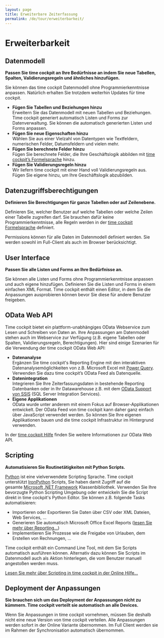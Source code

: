 ```yaml
---
layout: page
title: Erweiterbare Zeiterfassung
permalink: /de/tour/erweiterbarkeit/
---
```


<h1>Erweiterbarkeit
		</h1><div class="tour">
  <div class="row">
    <div class="col-sm-12">
      <h2>Datenmodell
		</h2>
      <p class="Subheader">
        <span lang="EN-US">
          <strong>Passen Sie time cockpit an Ihre Bedürfnisse an indem Sie neue Tabellen, Spalten, Validierungsregeln und ähnliches hinzufügen.</strong>
        </span>
      </p>
      <p>Sie können das time cockpit Datenmodell ohne Programmierkenntnisse anpassen. Natürlich erhalten Sie trotzdem weiterhin Updates für time cockpit.
		</p>
    </div>
    <div class="col-sm-12 col-md-6">
      <ul class="checkList">
        <li>
          <strong>Fügen Sie Tabellen und Beziehungen hinzu</strong>
          <br /> Erweitern Sie das Datenmodell mit neuen Tabellen und Beziehungen. Time cockpit generiert automatisch Listen und Forms zur Datenverwaltung. Sie können die automatisch generierten Listen und Forms anpassen.
					</li>
        <li>
          <strong>Fügen Sie neue Eigenschaften hinzu</strong>
          <br /> Wählen Sie aus einer Vielzahl von Datentypen wie Textfeldern, numerischen Felder, Datumsfeldern und vielen mehr.
					</li>
        <li>
          <strong>Fügen Sie berechnete Felder hinzu</strong>
          <br /> Fügen Sie berechnete Felder, die Ihre Geschäftslogik abbilden mit <a href="http://help.timecockpit.com/html/a7465f29-c739-4a14-bf5b-09821133dd9a.htm" target="_blank">time cockpit’s Formelsprache</a> hinzu.
					</li>
        <li>
          <strong>Fügen Sie Validierungsregeln hinzu</strong>
          <br /> Wir liefern time cockpit mit einer Hand voll Validierungsregeln aus. Fügen Sie eigene hinzu, um Ihre Geschäftslogik abzubilden.
					</li>
      </ul>
    </div>
    <div class="col-sm-12 col-md-6">
      <function name="Composite.Media.ImageGallery.Slimbox2">
        <param name="MediaImage" value="MediaArchive:13f62e3e-825e-434f-ae16-957b9a2828b2" />
        <param name="GroupName" value=" page" />
      </function>
    </div>
  </div>
  <div class="row">
    <div class="col-sm-12 col-md-6">
      <h2>Datenzugriffsberechtigungen
				</h2>
      <p>
        <strong>Definieren Sie Berechtigungen für ganze Tabellen oder auf Zeilenebene.</strong>
      </p>
      <p>Definieren Sie, welcher Benutzer auf welche Tabellen oder welche Zeilen einer Tabelle zugreifen darf. Sie brauchen dafür keine Programmierkenntnisse, alle Regeln werden in der <a href="http://help.timecockpit.com/html/a7465f29-c739-4a14-bf5b-09821133dd9a.htm" target="_blank">time cockpit Formelsprache</a> definiert.
				</p>
      <p>Permissions können für alle Daten im Datenmodell definiert werden. Sie werden sowohl im Full-Client als auch im Browser berücksichtigt.
				</p>
    </div>
    <div class="col-sm-12 col-md-6">
      <function name="Composite.Media.ImageGallery.Slimbox2">
        <param name="MediaImage" value="MediaArchive:0309ad8b-152d-4451-a29c-e86ad50d9ffe" />
        <param name="GroupName" value=" page" />
      </function>
    </div>
  </div>
  <div class="row">
    <div class="col-sm-12 col-md-6">
      <h2>User Interface
				</h2>
      <p>
        <strong>Passen Sie alle Listen und Forms an Ihre Bedürfnisse an.</strong>
      </p>
      <p>Sie können alle Listen und Forms ohne Programmierkenntnisse anpassen und auch eigene hinzufügen. Definieren Sie die Listen und Forms in einem einfachen XML Format. Time cockpit enthält einen Editor, in dem Sie die Anpassungen ausprobieren können bevor Sie diese für andere Benutzer freigeben.
				</p>
    </div>
    <div class="col-sm-12 col-md-6">
      <function name="Composite.Media.ImageGallery.Slimbox2">
        <param name="MediaImage" value="MediaArchive:bf811252-67ad-4757-afb1-7092eca393eb" />
        <param name="GroupName" value=" page" />
      </function>
    </div>
  </div>
  <div class="row">
    <div class="col-sm-12 col-md-6">
      <h2>OData Web API
				</h2>
      <p>Time cockpit bietet ein plattform-unabhängiges OData Webservice zum Lesen und Schreiben von Daten an. Ihre Anpassungen am Datenmodell stehen auch im Webservice zur Verfügung (z.B. eigene Tabellen oder Spalten, Validierungsregeln, Berechtigungen). Hier sind einige Szenarien für die Verwendung der time cockpit OData Web API:
				</p>
      <ul class="checkList">
        <li>
          <strong>Datenanalyse</strong>
          <br /> Ergänzen Sie time cockpit's Reporting Engine mit den interaktiven Datenanalysemöglichkeiten von z.B. Microsoft Excel mit <a href="http://www.microsoft.com/en-us/download/details.aspx?id=39379" target="_blank">Power Query</a>. Verwenden Sie dazu time cockpit’s OData Feed als Datenquelle.
					</li>
        <li>
          <strong>Datenintegration</strong>
          <br /> Integrieren Sie Ihre Zeiterfassungsdaten in bestehende Reporting Datenbanken oder in Ihr Datawarehouse z.B. mit dem <a href="http://www.microsoft.com/en-us/download/details.aspx?id=42280" target="_blank">OData Support von SSIS</a> (SQL Server Integration Services).
					</li>
        <li>
          <strong>Eigene Applikationen</strong>
          <br /> OData wurde unter anderem mit einem Fokus auf Browser-Applikationen entwickelt. Der OData Feed von time cockpit kann daher ganz einfach über JavaScript verwendet werden. So können Sie Ihre eigenen Applikationen bauen und die time cockpit Infrastruktur im Hintergrund verwenden.
					</li>
      </ul>
    </div>
    <div class="col-sm-12 col-md-6">
      <function name="Composite.Media.ImageGallery.Slimbox2">
        <param name="MediaImage" value="MediaArchive:d99dea2c-969f-4fa6-b62f-2dcd8f96601b" />
        <param name="GroupName" value=" page" />
      </function>
    </div>
  </div>
  <p>In der <a href="https://help.timecockpit.com/?topic=html/5d6e34c5-3b08-4fa4-baa0-45eb707b6b78.htm" target="_blank">time cockpit Hilfe</a> finden Sie weitere Informationen zur OData Web API.
		</p>
  <div class="row">
    <div class="col-sm-12 col-md-6">
      <h2>Scripting
				</h2>
      <p class="Subheader">
        <span lang="EN-US">
          <strong>Automatisieren Sie Routinetätigkeiten mit Python Scripts.</strong>
        </span>
      </p>
      <p>
        <a href="http://www.python.org/doc/" target="_blank">Python</a> ist eine vielverwendete Scripting Sprache. Time cockpit unterstützt <a href="http://ironpython.net/" target="_blank">IronPython</a> Scripts, Sie haben damit Zugriff auf die gesamte <a href="http://msdn.microsoft.com/en-us/library/vstudio/w0x726c2.aspx" target="_blank">Microsoft .NET Framework</a> Klassenbibliothek. Verwenden Sie Ihre bevorzugte Python Scripting Umgebung oder entwickeln Sie die Script direkt in time cockpit's Python Editor. Sie können z.B. folgende Tasks automatisieren:
				</p>
      <ul class="checkList">
        <li class="Checklist">Importieren oder Exportieren Sie Daten über CSV oder XML Dateien, Web Services, ...
					</li>
        <li class="Checklist">Generieren Sie automatisch Microsoft Office Excel Reports (<a href="{{site.baseurl}}/de/tour/reporting/">lesen Sie mehr über Reporting...</a>)
					</li>
        <li class="Checklist">Implementieren Sie Prozesse wie die Freigabe von Urlauben, dem Erstellen von Rechnungen, ...
					</li>
      </ul>
      <p>Time cockpit enthält ein Command Line Tool, mit dem Sie Scripts automatisch ausführen können. Alternativ dazu können Sie Scripts im Datenmodell auch als Aktion hinterlegen, die vom Benutzer manuell angestoßen werden muss.
				</p>
      <p>
        <a href="http://help.timecockpit.com/html/c20d94e9-97dc-48a8-9171-fd3bb70dad86.htm" target="_blank">Lesen Sie mehr über Scripting in time cockpit in der Online Hilfe...</a>
      </p>
    </div>
    <div class="col-sm-12 col-md-6">
      <function name="Composite.Media.ImageGallery.Slimbox2">
        <param name="MediaImage" value="MediaArchive:b872a5d2-2647-4699-97fe-570695a4092d" />
        <param name="GroupName" value=" page" />
      </function>
    </div>
  </div>
  <div class="row">
    <div class="col-sm-12 col-md-6">
      <h2>Deployment der Anpassungen
				</h2>
      <p>
        <strong>Sie brauchen sich um das Deployment der Anpassungen nicht zu kümmern. Time cockpit verteilt sie automatisch an alle Devices.</strong>
      </p>
      <p>Wenn Sie Anpassungen in time cockpit vornehmen, müssen Sie deshalb nicht eine neue Version von time cockpit verteilen. Alle Anpassungen werden sofort in der Online Variante übernommen. Im Full Client werden sie im Rahmen der Synchronisation automatisch übernommen.
				</p>
    </div>
  </div>
</div>